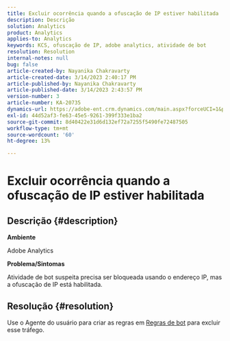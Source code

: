 ```yaml
---
title: Excluir ocorrência quando a ofuscação de IP estiver habilitada
description: Descrição
solution: Analytics
product: Analytics
applies-to: Analytics
keywords: KCS, ofuscação de IP, adobe analytics, atividade de bot
resolution: Resolution
internal-notes: null
bug: false
article-created-by: Nayanika Chakravarty
article-created-date: 3/14/2023 2:40:17 PM
article-published-by: Nayanika Chakravarty
article-published-date: 3/14/2023 2:43:57 PM
version-number: 3
article-number: KA-20735
dynamics-url: https://adobe-ent.crm.dynamics.com/main.aspx?forceUCI=1&pagetype=entityrecord&etn=knowledgearticle&id=a7314f20-76c2-ed11-83ff-6045bd006a22
exl-id: 44d52af3-fe63-45e5-9261-399f333e1ba2
source-git-commit: 8d40422e31d6d132ef72a7255f5490fe72487505
workflow-type: tm+mt
source-wordcount: '60'
ht-degree: 13%

---
```


# Excluir ocorrência quando a ofuscação de IP estiver habilitada

## Descrição {#description}


<b>Ambiente</b>

Adobe Analytics

<b>Problema/Sintomas</b>

Atividade de bot suspeita precisa ser bloqueada usando o endereço IP, mas a ofuscação de IP está habilitada.


## Resolução {#resolution}


Use o Agente do usuário para criar as regras em [Regras de bot](https://experienceleague.adobe.com/docs/analytics/admin/admin-tools/manage-report-suites/edit-report-suite/report-suite-general/bot-removal/bot-rules.html?lang=en) para excluir esse tráfego.
